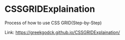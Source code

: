 # CSSGRIDExplaination
Process of how to use CSS GRID(Step-by-Step)


Link: https://greekgodck.github.io/CSSGRIDExplaination/
